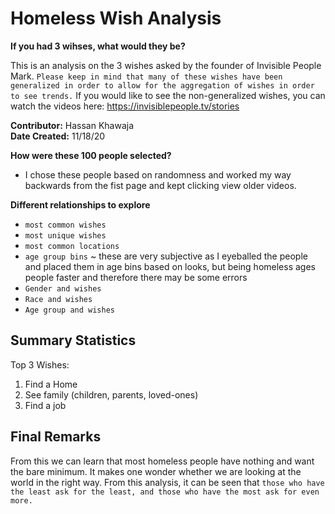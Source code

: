 # Homeless Wish Analysis
**If you had 3 wihses, what would they be?** <br>

This is an analysis on the 3 wishes asked by the founder of Invisible People Mark. `Please keep in mind that many of these wishes have been generalized in order to allow for the aggregation of wishes in order to see trends.` If you would like to see the non-generalized wishes, you can watch the videos here: https://invisiblepeople.tv/stories<br>

**Contributor:** Hassan Khawaja<br>
**Date Created:** 11/18/20

**How were these 100 people selected?**
- I chose these people based on randomness and worked my way backwards from the fist page and kept clicking view older videos. 

**Different relationships to explore**
- `most common wishes`
- `most unique wishes`
- `most common locations`
- `age group bins` ~ these are very subjective as I eyeballed the people and placed them in age bins based on looks, but being homeless ages people faster and therefore there may be some errors
- `Gender and wishes`
- `Race and wishes`
- `Age group and wishes`

## Summary Statistics
Top 3 Wishes:
1. Find a Home
2. See family (children, parents, loved-ones)
3. Find a job

## Final Remarks
From this we can learn that most homeless people have nothing and want the bare minimum. It makes one wonder whether we are looking at the world in the right way. From this analysis, it can be seen that `those who have the least ask for the least, and those who have the most ask for even more.`
